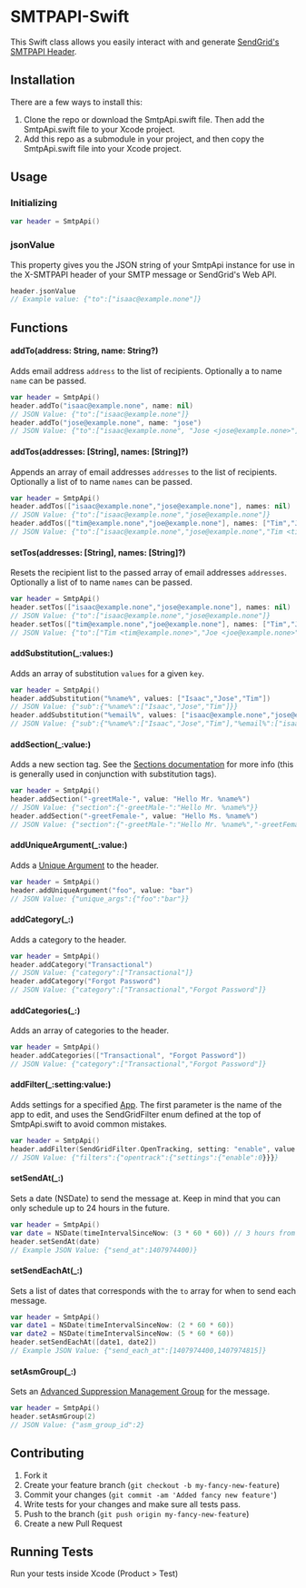 # SMTPAPI-Swift

This Swift class allows you easily interact with and generate [SendGrid's SMTPAPI Header](https://sendgrid.com/docs/API_Reference/SMTP_API/index.html).

## Installation

There are a few ways to install this:

1. Clone the repo or download the SmtpApi.swift file. Then add the SmtpApi.swift file to your Xcode project.
2. Add this repo as a submodule in your project, and then copy the SmtpApi.swift file into your Xcode project.

## Usage

### Initializing

```swift
var header = SmtpApi()
```

### jsonValue

This property gives you the JSON string of your SmtpApi instance for use in the X-SMTPAPI header of your SMTP message or SendGrid's Web API.

```swift
header.jsonValue
// Example value: {"to":["isaac@example.none"]}
```

## Functions

#### addTo(address: String, name: String?)

Adds email address `address` to the list of recipients. Optionally a to name `name` can be passed.

```swift
var header = SmtpApi()
header.addTo("isaac@example.none", name: nil)
// JSON Value: {"to":["isaac@example.none"]}
header.addTo("jose@example.none", name: "jose")
// JSON Value: {"to":["isaac@example.none", "Jose <jose@example.none>"]}
```

#### addTos(addresses: [String], names: [String]?)

Appends an array of email addresses `addresses` to the list of recipients. Optionally a list of to name `names` can be passed.

```swift
var header = SmtpApi()
header.addTos(["isaac@example.none","jose@example.none"], names: nil)
// JSON Value: {"to":["isaac@example.none","jose@example.none"]}
header.addTos(["tim@example.none","joe@example.none"], names: ["Tim","Joe"])
// JSON Value: {"to":["isaac@example.none","jose@example.none","Tim <tim@example.none>","Joe <joe@example.none>"]}
```

#### setTos(addresses: [String], names: [String]?)

Resets the recipient list to the passed array of email addresses `addresses`. Optionally a list of to name `names` can be passed.

```swift
var header = SmtpApi()
header.setTos(["isaac@example.none","jose@example.none"], names: nil)
// JSON Value: {"to":["isaac@example.none","jose@example.none"]}
header.setTos(["tim@example.none","joe@example.none"], names: ["Tim","Joe"])
// JSON Value: {"to":["Tim <tim@example.none>","Joe <joe@example.none>"]}
```

#### addSubstitution(_:values:)

Adds an array of substitution `values` for a given `key`.

```swift
var header = SmtpApi()
header.addSubstitution("%name%", values: ["Isaac","Jose","Tim"])
// JSON Value: {"sub":{"%name%":["Isaac","Jose","Tim"]}}
header.addSubstitution("%email%", values: ["isaac@example.none","jose@example.none","tim@example.none"])
// JSON Value: {"sub":{"%name%":["Isaac","Jose","Tim"],"%email%":["isaac@example.none","jose@example.none","tim@example.none"]}}
```

#### addSection(_:value:)

Adds a new section tag. See the [Sections documentation](https://sendgrid.com/docs/API_Reference/SMTP_API/section_tags.html) for more info (this is generally used in conjunction with substitution tags).

```swift
var header = SmtpApi()
header.addSection("-greetMale-", value: "Hello Mr. %name%")
// JSON Value: {"section":{"-greetMale-":"Hello Mr. %name%"}}
header.addSection("-greetFemale-", value: "Hello Ms. %name%")
// JSON Value: {"section":{"-greetMale-":"Hello Mr. %name%","-greetFemale-":"Hello Ms. %name%"}}
```

#### addUniqueArgument(_:value:)

Adds a [Unique Argument](https://sendgrid.com/docs/API_Reference/SMTP_API/unique_arguments.html) to the header.

```swift
var header = SmtpApi()
header.addUniqueArgument("foo", value: "bar")
// JSON Value: {"unique_args":{"foo":"bar"}}
```

#### addCategory(_:)

Adds a category to the header.

```swift
var header = SmtpApi()
header.addCategory("Transactional")
// JSON Value: {"category":["Transactional"]}
header.addCategory("Forgot Password")
// JSON Value: {"category":["Transactional","Forgot Password"]}
```

#### addCategories(_:)

Adds an array of categories to the header.

```swift
var header = SmtpApi()
header.addCategories(["Transactional", "Forgot Password"])
// JSON Value: {"category":["Transactional","Forgot Password"]}
```

#### addFilter(_:setting:value:)

Adds settings for a specified [App](https://sendgrid.com/docs/API_Reference/SMTP_API/apps.html). The first parameter is the name of the app to edit, and uses the SendGridFilter enum defined at the top of SmtpApi.swift to avoid common mistakes.

```swift
var header = SmtpApi()
header.addFilter(SendGridFilter.OpenTracking, setting: "enable", value: 0)
// JSON Value: {"filters":{"opentrack":{"settings":{"enable":0}}}}
```

#### setSendAt(_:)

Sets a date (NSDate) to send the message at. Keep in mind that you can only schedule up to 24 hours in the future.

```swift
var header = SmtpApi()
var date = NSDate(timeIntervalSinceNow: (3 * 60 * 60)) // 3 hours from now
header.setSendAt(date)
// Example JSON Value: {"send_at":1407974400)}
```

#### setSendEachAt(_:)

Sets a list of dates that corresponds with the `to` array for when to send each message.

```swift
var header = SmtpApi()
var date1 = NSDate(timeIntervalSinceNow: (2 * 60 * 60))
var date2 = NSDate(timeIntervalSinceNow: (5 * 60 * 60))
header.setSendEachAt([date1, date2])
// Example JSON Value: {"send_each_at":[1407974400,1407974815]}
```

#### setAsmGroup(_:)

Sets an [Advanced Suppression Management Group](https://sendgrid.com/docs/User_Guide/advanced_suppression_manager.html) for the message.

```swift
var header = SmtpApi()
header.setAsmGroup(2)
// JSON Value: {"asm_group_id":2}
```

## Contributing

1. Fork it
2. Create your feature branch (`git checkout -b my-fancy-new-feature`)
3. Commit your changes (`git commit -am 'Added fancy new feature'`)
4. Write tests for your changes and make sure all tests pass.
5. Push to the branch (`git push origin my-fancy-new-feature`)
6. Create a new Pull Request

## Running Tests

Run your tests inside Xcode (Product > Test)